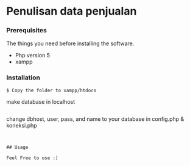 # Penulisan data penjualan

### Prerequisites

The things you need before installing the software.

* Php version 5
* xampp

### Installation

```
$ Copy the folder to xampp/htdocs
```
make database in localhost
```
```
change dbhost, user, pass, and name to your database in config.php & koneksi.php
```


## Usage

Feel Free to use :)
